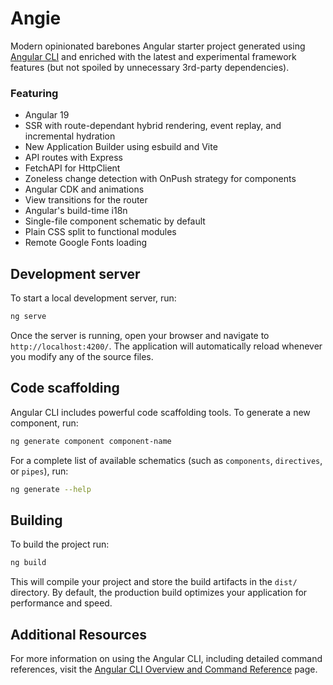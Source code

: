 # Angie

Modern opinionated barebones Angular starter project generated
using [Angular CLI](https://github.com/angular/angular-cli) and enriched with the latest and experimental framework
features (but not spoiled by unnecessary 3rd-party dependencies).

### Featuring

* Angular 19
* SSR with route-dependant hybrid rendering, event replay, and incremental hydration
* New Application Builder using esbuild and Vite
* API routes with Express
* FetchAPI for HttpClient
* Zoneless change detection with OnPush strategy for components
* Angular CDK and animations
* View transitions for the router
* Angular's build-time i18n
* Single-file component schematic by default
* Plain CSS split to functional modules
* Remote Google Fonts loading

## Development server

To start a local development server, run:

```bash
ng serve
```

Once the server is running, open your browser and navigate to `http://localhost:4200/`. The application will
automatically reload whenever you modify any of the source files.

## Code scaffolding

Angular CLI includes powerful code scaffolding tools. To generate a new component, run:

```bash
ng generate component component-name
```

For a complete list of available schematics (such as `components`, `directives`, or `pipes`), run:

```bash
ng generate --help
```

## Building

To build the project run:

```bash
ng build
```

This will compile your project and store the build artifacts in the `dist/` directory. By default, the production build
optimizes your application for performance and speed.

## Additional Resources

For more information on using the Angular CLI, including detailed command references, visit
the [Angular CLI Overview and Command Reference](https://angular.dev/tools/cli) page.
